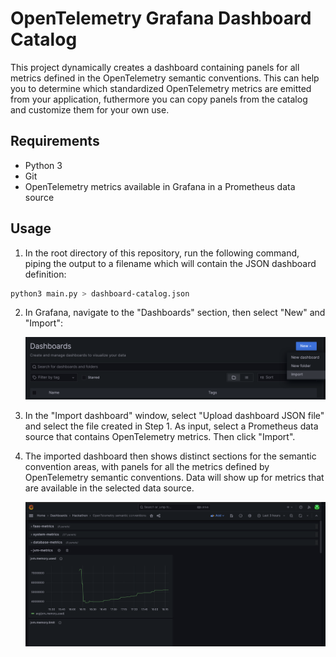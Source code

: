 # OpenTelemetry Grafana Dashboard Catalog

This project dynamically creates a dashboard containing panels for all metrics
defined in the OpenTelemetry semantic conventions. This can help you to
determine which standardized OpenTelemetry metrics are emitted from your
application, futhermore you can copy panels from the catalog and customize them
for your own use.

## Requirements

* Python 3
* Git
* OpenTelemetry metrics available in Grafana in a Prometheus data source

## Usage

1. In the root directory of this repository, run the following command, piping
   the output to a filename which will contain the JSON dashboard definition:

```sh
python3 main.py > dashboard-catalog.json
```

2. In Grafana, navigate to the "Dashboards" section, then select "New" and "Import":

   ![New Dashboard](images/new-dashboard.png)

3. In the "Import dashboard" window, select "Upload dashboard JSON file" and
   select the file created in Step 1. As input, select a Prometheus data source
   that contains OpenTelemetry metrics. Then click "Import".

4. The imported dashboard then shows distinct sections for the semantic
   convention areas, with panels for all the metrics defined by OpenTelemetry
   semantic conventions. Data will show up for metrics that are available in the
   selected data source.

   ![Dashboard](images/dashboard.png)
